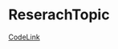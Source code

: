 # ReserachTopic

[CodeLink ](https://docs.google.com/document/d/15uYfX_f6YXkvwiT1rlQiVeL-fFMLM-vfyTI9NFKZihU/edit?usp=drivesdk
)
